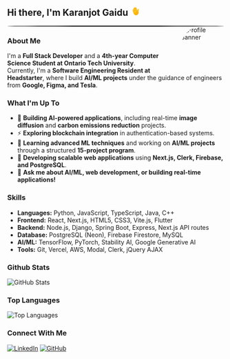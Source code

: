 ## Hi there, I'm Karanjot Gaidu <img src="./hand-waving-hand.gif" style="width: 20px; height: 20px;">

<div style="border: 1px solid #000; border-radius: 50%;">
<img align="right" src="https://avatars.githubusercontent.com/u/90838376?v=4" alt="Profile Banner" width="100" height="100" style="margin-left: 20px; border-radius: 50%;">
</div>

### About Me  
I'm a **Full Stack Developer** and a **4th-year Computer Science Student at Ontario Tech University**.  
Currently, I'm a **Software Engineering Resident at Headstarter**, where I build **AI/ML projects** under the guidance of engineers from **Google, Figma, and Tesla**.  

### What I'm Up To  
- 🔭 **Building AI-powered applications**, including real-time **image diffusion** and **carbon emissions reduction** projects.  
- ⚡ **Exploring blockchain integration** in authentication-based systems.  
- 🤖 **Learning advanced ML techniques** and working on **AI/ML projects** through a structured **15-project program**.  
- 🚀 **Developing scalable web applications** using **Next.js, Clerk, Firebase, and PostgreSQL**.  
- 💬 **Ask me about AI/ML, web development, or building real-time applications!**  

### Skills  
- **Languages:** Python, JavaScript, TypeScript, Java, C++  
- **Frontend:** React, Next.js, HTML5, CSS3, Vite.js, Flutter  
- **Backend:** Node.js, Django, Spring Boot, Express, Next.js API routes  
- **Database:** PostgreSQL (Neon), Firebase Firestore, MySQL  
- **AI/ML:** TensorFlow, PyTorch, Stability AI, Google Generative AI  
- **Tools:** Git, Vercel, AWS, Modal, Clerk, jQuery AJAX  


### Github Stats
![GitHub Stats](https://github-readme-stats.vercel.app/api?username=karanjot-gaidu&theme=transparent&rank_icon=github&include_all_commits=true&count_private=true&custom_title=My%20GitHub%20Stats)
<!-- ![GitHub Stats](https://github-readme-stats.vercel.app/api?username=karanjot-gaidu&show_icons=true&bg_color=a1a1a1&title_color=000000&text_color=000000&icon_color=ffffff&rank_icon=github&include_all_commits=true&count_private=true&custom_title=My%20GitHub%20Stats) -->


### Top Languages
![Top Languages](https://github-readme-stats.vercel.app/api/top-langs/?username=karanjot-gaidu&layout=donut&theme=transparent&custom_title=My%20Top%20Languages&text_bold=true&hide=jupyter%20notebook,cmake)
<!-- ![Top Languages](https://github-readme-stats.vercel.app/api/top-langs/?username=karanjot-gaidu&layout=donut&bg_color=a1a1a1&title_color=000000&text_color=000000&icon_color=ffffff&custom_title=My%20Top%20Languages&text_bold=true&hide=jupyter%20notebook,cmake) -->


</div>

### Connect With Me
<p>
  <a href="https://linkedin.com/in/karanjot-gaidu"><img src="https://img.shields.io/badge/-LinkedIn-0e76a8?style=flat-square&logo=Linkedin&logoColor=white" alt="LinkedIn" height="30"></a>
  <a href="https://github.com/karanjot-gaidu"><img src="https://img.shields.io/badge/-GitHub-00acee?style=flat-square&logo=GitHub&logoColor=white" alt="GitHub" height="30"></a>
</p>

<!--
**karanjot-gaidu/karanjot-gaidu** is a ✨ _special_ ✨ repository because its `README.md` (this file) appears on your GitHub profile.

Here are some ideas to get you started:

- 🔭 I'm currently working on ...
- 🌱 I'm currently learning ...
- 👯 I'm looking to collaborate on ...
- 🤔 I'm looking for help with ...
- 💬 Ask me about ...
- 📫 How to reach me: ...
- 😄 Pronouns: ...
- ⚡ Fun fact: ...
-->


